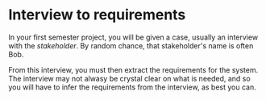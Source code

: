 # Interview to requirements

In your first semester project, you will be given a case, usually an interview with the _stakeholder_. By random chance, that stakeholder's name is often Bob.

From this interview, you must then extract the requirements for the system. The interview may not alwasy be crystal clear on what is needed, and so you will have to infer the requirements from the interview, as best you can.